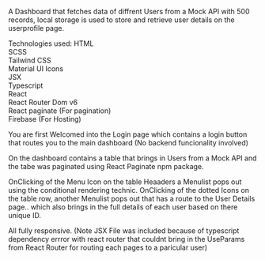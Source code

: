 A Dashboard that fetches data of diffrent Users from a Mock API with 500 records, local storage is used to store and retrieve user details on the userprofile page.

Technologies used:
HTML<br/>
SCSS<br/>
Tailwind CSS<br/>
Material UI Icons<br/>
JSX<br/>
Typescript<br/>
React<br/>
React Router Dom v6<br/>
React paginate (For pagination)<br/>
Firebase (For Hosting)<br/>

You are first Welcomed into the Login page which contains a login button that routes you to the main dashboard (No backend funcionality involved)

On the dashboard contains a table that brings in Users from a Mock API and the tabe was paginated using React Paginate npm package.

OnClicking of the Menu Icon on the table Heaaders a Menulist pops out using the conditional rendering technic.
OnClicking of the dotted Icons on the table row, another Menulist pops out that has a route to the User Details page.. which also brings in the full details of each user based on there unique ID.

All fully responsive. (Note JSX File was included because of typescript dependency errror with react router that couldnt bring in the UseParams from React Router for routing each pages to a paricular user)
